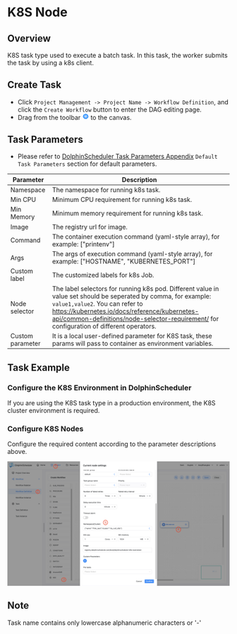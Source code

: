 # K8S Node

## Overview

K8S task type used to execute a batch task. In this task, the worker submits the task by using a k8s client.

## Create Task

- Click `Project Management -> Project Name -> Workflow Definition`, and click the `Create Workflow` button to enter the DAG editing page.
- Drag from the toolbar <img src="../../../../img/tasks/icons/kubernetes.png" width="15"/> to the canvas.

## Task Parameters

[//]: # (TODO: use the commented anchor below once our website template supports this syntax)
[//]: # (- Please refer to [DolphinScheduler Task Parameters Appendix]&#40;appendix.md#default-task-parameters&#41; `Default Task Parameters` section for default parameters.)

- Please refer to [DolphinScheduler Task Parameters Appendix](appendix.md) `Default Task Parameters` section for default parameters.

|  **Parameter**   |                                                                                                                                        **Description**                                                                                                                                         |
|------------------|------------------------------------------------------------------------------------------------------------------------------------------------------------------------------------------------------------------------------------------------------------------------------------------------|
| Namespace        | The namespace for running k8s task.                                                                                                                                                                                                                                                            |
| Min CPU          | Minimum CPU requirement for running k8s task.                                                                                                                                                                                                                                                  |
| Min Memory       | Minimum memory requirement for running k8s task.                                                                                                                                                                                                                                               |
| Image            | The registry url for image.                                                                                                                                                                                                                                                                    |
| Command          | The container execution command (yaml-style array), for example: ["printenv"]                                                                                                                                                                                                                  |
| Args             | The args of execution command (yaml-style array), for example: ["HOSTNAME", "KUBERNETES_PORT"]                                                                                                                                                                                                 |
| Custom label     | The customized labels for k8s Job.                                                                                                                                                                                                                                                             |
| Node selector    | The label selectors for running k8s pod. Different value in value set should be seperated by comma, for example: `value1,value2`. You can refer to https://kubernetes.io/docs/reference/kubernetes-api/common-definitions/node-selector-requirement/ for configuration of different operators. |
| Custom parameter | It is a local user-defined parameter for K8S task, these params will pass to container as environment variables.                                                                                                                                                                               |

## Task Example

### Configure the K8S Environment in DolphinScheduler

If you are using the K8S task type in a production environment, the K8S cluster environment is required.

### Configure K8S Nodes

Configure the required content according to the parameter descriptions above.

![K8S](../../../../img/tasks/demo/kubernetes-task-en.png)

## Note

Task name contains only lowercase alphanumeric characters or '-'
